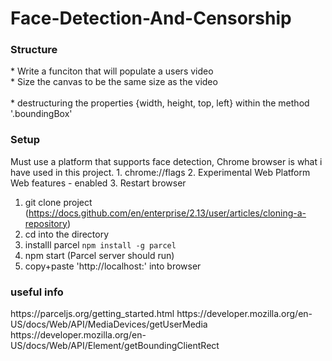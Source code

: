 # Face-Detection-And-Censorship



<h3>Structure</h3>
* Write a funciton that will populate a users video<br />
* Size the canvas to be the same size as the video<br />
<br />
* destructuring the properties {width, height, top, left} within the method '.boundingBox'<br />


<h3>Setup</h3>
Must use a platform that supports face detection, Chrome browser is what i have used in this project. 
1. chrome://flags
2. Experimental Web Platform Web features - enabled
3. Restart browser

  1. git clone project (https://docs.github.com/en/enterprise/2.13/user/articles/cloning-a-repository)<br />
  2. cd into the directory<br />
  3. installl parcel `npm install -g parcel`
  4. npm start (Parcel server should run)<br />
  5. copy+paste 'http://localhost:' into browser<br />


<h3>useful info</h3>
https://parceljs.org/getting_started.html
https://developer.mozilla.org/en-US/docs/Web/API/MediaDevices/getUserMedia
https://developer.mozilla.org/en-US/docs/Web/API/Element/getBoundingClientRect


